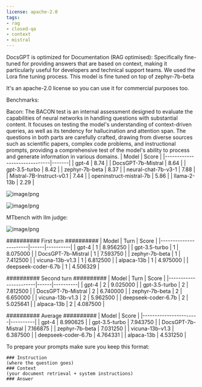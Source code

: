 ```yaml
---
license: apache-2.0
tags:
- rag
- closed-qa
- context
- mistral
---
```



DocsGPT is optimized for Documentation (RAG optimised): Specifically fine-tuned for providing answers that are based on context, making it particularly useful for developers and technical support teams.
We used the Lora fine tuning process.
This model is fine tuned on top of zephyr-7b-beta


It's an apache-2.0 license so you can use it for commercial purposes too.


Benchmarks:

Bacon:
The BACON test is an internal assessment designed to evaluate the capabilities of neural networks in handling questions with substantial content. It focuses on testing the model's understanding of context-driven queries, as well as its tendency for hallucination and attention span. The questions in both parts are carefully crafted, drawing from diverse sources such as scientific papers, complex code problems, and instructional prompts, providing a comprehensive test of the model's ability to process and generate information in various domains.
| Model                        | Score |
|------------------------------|-------|
| gpt-4                        | 8.74  |
| DocsGPT-7b-Mistral           | 8.64  |
| gpt-3.5-turbo               | 8.42  |
| zephyr-7b-beta              | 8.37  |
| neural-chat-7b-v3-1         | 7.88  |
| Mistral-7B-Instruct-v0.1    | 7.44  |
| openinstruct-mistral-7b     | 5.86  |
| llama-2-13b                 | 2.29  |


![image/png](https://cdn-uploads.huggingface.co/production/uploads/6220f5dfd0351748e114ca53/lWefx5b5uQAt4Uzf_0x-O.png)


![image/png](https://cdn-uploads.huggingface.co/production/uploads/6220f5dfd0351748e114ca53/nAd4icZa2jIer-_JWOpZ0.png)




MTbench with llm judge:

![image/png](https://cdn-uploads.huggingface.co/production/uploads/6220f5dfd0351748e114ca53/SOOVW_j908gpB8W804vsG.png)

########## First turn ##########
| Model                 | Turn | Score    |
|-----------------------|------|----------|
| gpt-4                 | 1    | 8.956250 |
| gpt-3.5-turbo         | 1    | 8.075000 |
| DocsGPT-7b-Mistral    | 1    | 7.593750 |
| zephyr-7b-beta        | 1    | 7.412500 |
| vicuna-13b-v1.3       | 1    | 6.812500 |
| alpaca-13b            | 1    | 4.975000 |
| deepseek-coder-6.7b   | 1    | 4.506329 |

########## Second turn ##########
| Model                 | Turn | Score    |
|-----------------------|------|----------|
| gpt-4                 | 2    | 9.025000 |
| gpt-3.5-turbo         | 2    | 7.812500 |
| DocsGPT-7b-Mistral    | 2    | 6.740000 |
| zephyr-7b-beta        | 2    | 6.650000 |
| vicuna-13b-v1.3       | 2    | 5.962500 |
| deepseek-coder-6.7b   | 2    | 5.025641 |
| alpaca-13b            | 2    | 4.087500 |

########## Average ##########
| Model                 | Score    |
|-----------------------|----------|
| gpt-4                 | 8.990625 |
| gpt-3.5-turbo         | 7.943750 |
| DocsGPT-7b-Mistral    | 7.166875 |
| zephyr-7b-beta        | 7.031250 |
| vicuna-13b-v1.3       | 6.387500 |
| deepseek-coder-6.7b   | 4.764331 |
| alpaca-13b            | 4.531250 |




To prepare your prompts make sure you keep this format:

```
### Instruction
(where the question goes)
### Context
(your document retrieval + system instructions)
### Answer
```